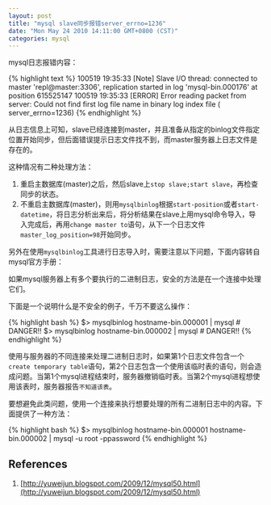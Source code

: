 ```yaml
---
layout: post
title: "mysql slave同步报错server_errno=1236"
date: "Mon May 24 2010 14:11:00 GMT+0800 (CST)"
categories: mysql
---
```


mysql日志报错内容：

{% highlight text %}
100519 19:35:33 [Note] Slave I/O thread: connected to master 'repl@master:3306', replication started in log 'mysql-bin.000176' at position 615525147
100519 19:35:33 [ERROR] Error reading packet from server: Could not find first log file name in binary log index file ( server_errno=1236)
{% endhighlight %}

从日志信息上可知，slave已经连接到master，并且准备从指定的binlog文件指定位置开始同步，但后面错误提示日志文件找不到，而master服务器上日志文件是存在的。

这种情况有二种处理方法：

1. 重启主数据库(master)之后，然后slave上`stop slave;start slave`，再检查同步的状态。
2. 不重启主数据库(master)，则用`mysqlbinlog`根据`start-position`或者`start-datetime`，将日志分析出来后，将分析结果在slave上用mysql命令导入，导入完成后，再用`change master to`语句，从下一个日志文件`master_log_position=98`开始同步。

另外在使用`mysqlbinlog`工具进行日志导入时，需要注意以下问题，下面内容转自mysql官方手册：

如果mysql服务器上有多个要执行的二进制日志，安全的方法是在一个连接中处理它们。

下面是一个说明什么是不安全的例子，千万不要这么操作：

{% highlight bash %}
$> mysqlbinlog hostname-bin.000001 | mysql # DANGER!!
$> mysqlbinlog hostname-bin.000002 | mysql # DANGER!!
{% endhighlight %}

使用与服务器的不同连接来处理二进制日志时，如果第1个日志文件包含一个`create temporary table`语句，第2个日志包含一个使用该临时表的语句，则会造成问题。当第1个mysql进程结束时，服务器撤销临时表。当第2个mysql进程想使用该表时，服务器报告`不知道该表`。

要想避免此类问题，使用一个连接来执行想要处理的所有二进制日志中的内容。下面提供了一种方法：

{% highlight bash %}
$> mysqlbinlog hostname-bin.000001 hostname-bin.000002 | mysql -u root -ppassword
{% endhighlight %}

References
-----

1. [http://yuweijun.blogspot.com/2009/12/mysql50.html](http://yuweijun.blogspot.com/2009/12/mysql50.html)
